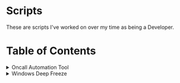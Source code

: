 # Scripts
These are scripts I've worked on over my time as being a Developer.

# Table of Contents

<details>
  <summary>Oncall Automation Tool</summary>
  <br>
 view the code [here](https://github.com/chmod000chmod/Scripts/blob/main/groovy_scripts/Jenkinsfile.oncall): 
  </br>
![alt text](https://github.com/chmod000chmod/Scripts/blob/main/Diagrams/on_call_diagram.png "Logo Title Text 1")
  
</details>

<details>
  <summary>Windows Deep Freeze</summary>  
  <br>
  View the code below
  </br>
  
  [Golden image](https://github.com/chmod000chmod/Scripts/blob/main/groovy_scripts/JenkinsFileDeepFreezeGoldenImage.groovy)    
  [Create image](https://github.com/chmod000chmod/Scripts/blob/main/groovy_scripts/JenkinsFileDeepFreezeCreate.groovy)    
  [Delete image](https://github.com/chmod000chmod/Scripts/blob/main/groovy_scripts/JenkinsFileDeepFreezeDeleteImage.groovy)  
  
![alt text](https://github.com/chmod000chmod/Scripts/blob/main/Diagrams/deep_freeze_diagram.png "Logo Title Text 1")
  
</details>
